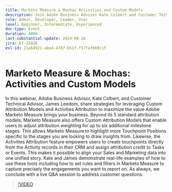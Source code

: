 ```yaml
---
title: Marketo Measure & Mochas Activities and Custom Models
description: Join Adobe Business Advisor Kate Colbert and Customer Technical Advisor James Leedom as they explore strategies for leveraging Custom Attribution Models and Activities Attribution in Adobe Marketo Measure, demonstrating real-life examples and concluding with a live Q&A session.
role: Admin, Developer, Leader, User
level: Beginner, Intermediate, Experienced
doc-type: Event
duration: 4080
last-substantial-update: 2024-08-16
jira: KT-15926
exl-id: 21a6d921-abe4-4787-b51f-f57faf669c1f
---
```

# Marketo Measure & Mochas: Activities and Custom Models

In this webinar, Adobe Business Advisor, Kate Colbert, and Customer Technical Advisor, James Leedom, share strategies for leveraging Custom Attribution Models and Activities Attribution to maximize the value Adobe Marketo Measure brings your business. Beyond its 5 standard attribution models, Marketo Measure also offers Custom Attribution Models that enable users to adjust attribution weighting for up to six additional milestone stages. This allows Marketo Measure to highlight more Touchpoint Positions specific to the stages you are looking to draw insights from. Likewise, the Activities Attribution feature empowers users to create touchpoints directly from the Activity records in their CRM and assign attribution credit to Tasks or Events. This makes it possible to align your Sales and Marketing data into one unified story. Kate and James demonstrate real-life examples of how to use these tools including how to set rules and filters in Marketo Measure to capture precisely the engagements you want to report on. As always, we conclude with a live Q&A session to address customer questions.

>[!VIDEO](https://video.tv.adobe.com/v/3432603/?learn=on)
